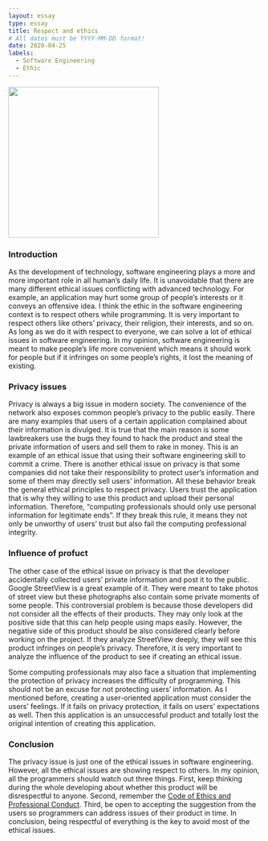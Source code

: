 ```yaml
---
layout: essay
type: essay
title: Respect and ethics
# All dates must be YYYY-MM-DD format!
date: 2020-04-25
labels:
  - Software Engineering
  - Ethic
---
```

<img src="https://www.scu.edu/media/mobi/blog-variants/Ethics-Blog-760x550-760x550.png" width="300px" float="left">

### Introduction

As the development of technology, software engineering plays a more and more important role in all human’s daily life. It is unavoidable that there are many different ethical issues conflicting with advanced technology. For example, an application may hurt some group of people’s interests or it conveys an offensive idea. I think the ethic in the software engineering context is to respect others while programming. It is very important to respect others like others’ privacy, their religion, their interests, and so on. As long as we do it with respect to everyone, we can solve a lot of ethical issues in software engineering. In my opinion, software engineering is meant to make people’s life more convenient which means it should work for people but if it infringes on some people’s rights, it lost the meaning of existing.

### Privacy issues 

Privacy is always a big issue in modern society. The convenience of the network also exposes common people’s privacy to the public easily. There are many examples that users of a certain application complained about their information is divulged. It is true that the main reason is some lawbreakers use the bugs they found to hack the product and steal the private information of users and sell them to rake in money. This is an example of an ethical issue that using their software engineering skill to commit a crime. There is another ethical issue on privacy is that some companies did not take their responsibility to protect user’s information and some of them may directly sell users’ information. All these behavior break the general ethical principles to respect privacy. Users trust the application that is why they willing to use this product and upload their personal information. Therefore, “computing professionals should only use personal information for legitimate ends”. If they break this rule, it means they not only be unworthy of users’ trust but also fail the computing professional integrity.

### Influence of profuct

The other case of the ethical issue on privacy is that the developer accidentally collected users’ private information and post it to the public. Google StreetView is a great example of it. They were meant to take photos of street view but these photographs also contain some private moments of some people. This controversial problem is because those developers did not consider all the effects of their products. They may only look at the positive side that this can help people using maps easily. However, the negative side of this product should be also considered clearly before working on the project. If they analyze StreetView deeply, they will see this product infringes on people’s privacy. Therefore, it is very important to analyze the influence of the product to see if creating an ethical issue.

Some computing professionals may also face a situation that implementing the protection of privacy increases the difficulty of programming. This should not be an excuse for not protecting users’ information. As I mentioned before, creating a user-oriented application must consider the users’ feelings. If it fails on privacy protection, it fails on users’ expectations as well. Then this application is an unsuccessful product and totally lost the original intention of creating this application.
	
### Conclusion

The privacy issue is just one of the ethical issues in software engineering. However, all the ethical issues are showing respect to others. In my opinion, all the programmers should watch out three things. First, keep thinking during the whole developing about whether this product will be disrespectful to anyone. Second, remember the <a href="https://www.acm.org/code-of-ethics">Code of Ethics and Professional Conduct</a>. Third, be open to accepting the suggestion from the users so programmers can address issues of their product in time. In conclusion, being respectful of everything is the key to avoid most of the ethical issues.
